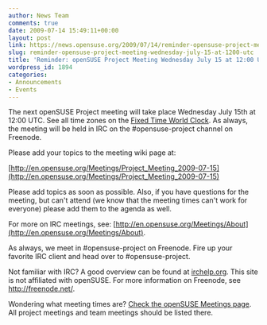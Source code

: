 ```yaml
---
author: News Team
comments: true
date: 2009-07-14 15:49:11+00:00
layout: post
link: https://news.opensuse.org/2009/07/14/reminder-opensuse-project-meeting-wednesday-july-15-at-1200-utc/
slug: reminder-opensuse-project-meeting-wednesday-july-15-at-1200-utc
title: 'Reminder: openSUSE Project Meeting Wednesday July 15 at 12:00 UTC'
wordpress_id: 1894
categories:
- Announcements
- Events
---
```


The next openSUSE Project meeting will take place Wednesday July 15th at 12:00 UTC. See all time zones on the [Fixed Time World Clock](http://is.gd/1yBfi). As always, the meeting will be held in IRC on the #opensuse-project channel on Freenode.

Please add your topics to the meeting wiki page at:

[http://en.opensuse.org/Meetings/Project_Meeting_2009-07-15](http://en.opensuse.org/Meetings/Project_Meeting_2009-07-15)

Please add topics as soon as possible. Also, if you have questions for the meeting, but can't attend (we know that the meeting times can't work for everyone) please add them to the agenda as well.

For more on IRC meetings, see: [http://en.opensuse.org/Meetings/About](http://en.opensuse.org/Meetings/About).

As always, we meet in #opensuse-project on Freenode. Fire up your favorite IRC client and head over to #opensuse-project.

Not familiar with IRC? A good overview can be found at [irchelp.org](http://www.irchelp.org/). This site is not affiliated with openSUSE. For more information on Freenode, see http://freenode.net/.

Wondering what meeting times are? [Check the openSUSE Meetings page](http://en.opensuse.org/Meetings). All project meetings and team meetings should be listed there.
